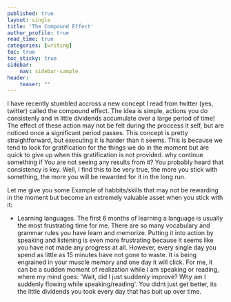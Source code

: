 ```yaml
---
published: true
layout: single
title: 'The Compound Effect'
author_profile: true
read_time: true
categories: [writing]
toc: true
toc_sticky: true
sidebar:
    nav: sidebar-sample
header:
    teaser: ""
---
```


I have recently stumbled accross a new concept I read from twitter (yes, twitter) called the compound effect. The idea is simple, actions you do consistenly and in little
dividends accumulate over a large period of time! The effect of these action may not be felt during the proccess it self, but are noticed once a significant period passes.
This concept is pretty straightforward, but executing it is harder than it seems. This is because we tend to look for gratification for the things we do in the moment
but are quick to give up when this gratification is not provided. why continue something if You are not seeing any results from it? You probably heard that consistency is key.
Well, I find this to be very true, the more you stick with something, the more you will be rewarded for it in the long run. 

Let me give you some Example of habbits/skills that may not be rewarding in the moment but become an extremely valuable asset when you stick with it:
- Learning languages. The first 6 months of learning a language is usually the most frustrating time for me. There are so many vocabulary and grammar rules you have
learn and memorize. Putting it into action by speaking and listening is even more frustrating because it seems like you have not made any progress at all. However, every
single day you spend as little as 15 minutes have not gone to waste. It is being engrained in your muscle memory and one day it will click. For me, it can be a sudden moment
of realization while I am speaking or reading, where my mind goes: 'Wait, did I just suddenly improve? Why am I suddenly flowing while speaking/reading'. You didnt just get better,
its the little dividends you took every day that has buit up over time. 
